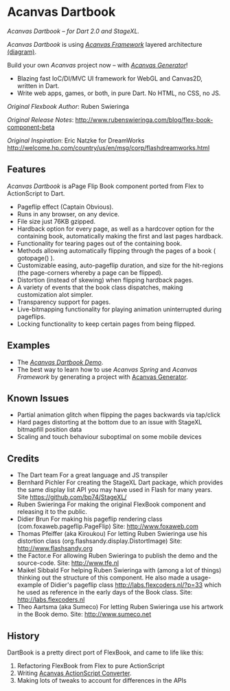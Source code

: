 # Acanvas Dartbook

*Acanvas Dartbook – for Dart 2.0 and StageXL.*

*Acanvas Dartbook* is using *[Acanvas Framework](http://acanvas.sounddesignz.com/acanvas-framework/)* layered architecture [(diagram)](http://acanvas.sounddesignz.com/template/assets/home/acanvas_spring_architecture.png).

Build your own *Acanvas* project now – with *[Acanvas Generator](https://github.com/acanvas/acanvas-generator)*!
* Blazing fast IoC/DI/MVC UI framework for WebGL and Canvas2D, written in Dart.
* Write web apps, games, or both, in pure Dart. No HTML, no CSS, no JS.


*Original Flexbook Author*: Ruben Swieringa

*Original Release Notes*: <http://www.rubenswieringa.com/blog/flex-book-component-beta>

*Original Inspiration*: Eric Natzke for DreamWorks <http://welcome.hp.com/country/us/en/msg/corp/flashdreamworks.html>

## Features

*Acanvas Dartbook* is aPage Flip Book component ported from Flex to ActionScript to Dart.

- Pageflip effect (Captain Obvious).
- Runs in any browser, on any device.
- File size just 76KB gzipped.
- Hardback option for every page, as well as a hardcover option for the containing book, automatically making the first and last pages hardback.
- Functionality for tearing pages out of the containing book.
- Methods allowing automatically flipping through the pages of a book ( gotopage() ).
- Customizable easing, auto-pageflip duration, and size for the hit-regions (the page-corners whereby a page can be flipped).
- Distortion (instead of skewing) when flipping hardback pages.
- A variety of events that the book class dispatches, making customization alot simpler.
- Transparency support for pages.
- Live-bitmapping functionality for playing animation uninterrupted during pageflips.
- Locking functionality to keep certain pages from being flipped.


## Examples

* The *[Acanvas Dartbook Demo](http://acanvas.sounddesignz.com/acanvas-dartbook)*. 
* The best way to learn how to use *Acanvas Spring* and *Acanvas Framework* by generating a project with [Acanvas Generator](https://github.com/acanvas/acanvas-generator).



## Known Issues

- Partial animation glitch when flipping the pages backwards via tap/click
- Hard pages distorting at the bottom due to an issue with StageXL bitmapfill position data
- Scaling and touch behaviour suboptimal on some mobile devices


## Credits

- The Dart team
For a great language and JS transpiler
- Bernhard Pichler
For creating the StageXL Dart package, which provides the same display list API you may have used in Flash for many years.
Site <https://github.com/bp74/StageXL/>
- Ruben Swieringa
For making the original FlexBook component and releasing it to the public.
- Didier Brun
For making his pageflip rendering class (com.foxaweb.pageflip.PageFlip)
Site: <http://www.foxaweb.com>
- Thomas Pfeiffer (aka Kiroukou)
For letting Ruben Swieringa use his distortion class (org.flashsandy.display.DistortImage)
Site: <http://www.flashsandy.org>
- the Factor.e
For allowing Ruben Swieringa to publish the demo and the source-code.
Site: <http://www.tfe.nl>
- Maikel Sibbald
For helping Ruben Swieringa with (among a lot of things) thinking out the structure of this component. He also made a usage-example of Didier's pageflip class <http://labs.flexcoders.nl/?p=33> which he used as reference in the early days of the Book class.
Site: <http://labs.flexcoders.nl>
- Theo Aartsma (aka Sumeco)
For letting Ruben Swieringa use his artwork in the Book demo.
Site: <http://www.sumeco.net>


## History

DartBook is a pretty direct port of FlexBook, and came to life like this:

1. Refactoring FlexBook from Flex to pure ActionScript
2. Writing [Acanvas ActionScript Converter](https://github.com/acanvas/acanvas-actionscript-converter).   
3. Making lots of tweaks to account for differences in the APIs

